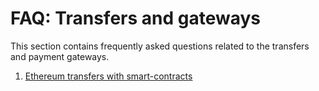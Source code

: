 # FAQ: Transfers and gateways

This section contains frequently asked questions related to the transfers and payment gateways.

1. [Ethereum transfers with smart-contracts](/frequently-asked-questions-faq/transfers-and-gateways/ethereum-smartcontract-transfers.md)
